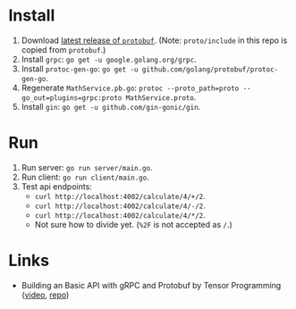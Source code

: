 # Install
1. Download [latest release of `protobuf`](https://github.com/protocolbuffers/protobuf/releases). (Note: `proto/include` in this repo is copied from `protobuf`.)
2. Install `grpc`: `go get -u google.golang.org/grpc`.
3. Install `protoc-gen-go`: `go get -u github.com/golang/protobuf/protoc-gen-go`.
4. Regenerate `MathService.pb.go`: `protoc --proto_path=proto --go_out=plugins=grpc:proto MathService.proto`.
5. Install `gin`: `go get -u github.com/gin-gonic/gin`.

# Run
1. Run server: `go run server/main.go`.
2. Run client: `go run client/main.go`.
3. Test api endpoints:
    - `curl http://localhost:4002/calculate/4/+/2`.
    - `curl http://localhost:4002/calculate/4/-/2`.
    - `curl http://localhost:4002/calculate/4/*/2`.
    - Not sure how to divide yet. (`%2F` is not accepted as `/`.)

# Links
- Building an Basic API with gRPC and Protobuf by Tensor Programming ([video](https://www.youtube.com/watch?v=Y92WWaZJl24), [repo](https://github.com/tensor-programming/grpc_tutorial))
